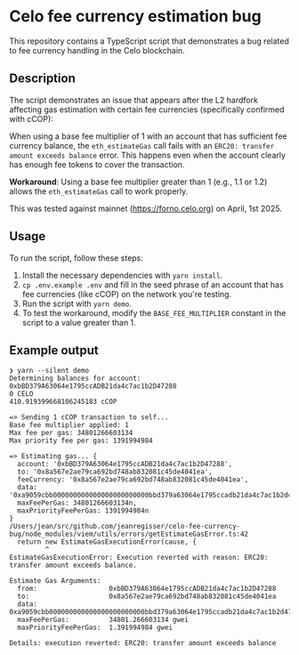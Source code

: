 # Celo fee currency estimation bug

This repository contains a TypeScript script that demonstrates a bug related to fee currency handling in the Celo blockchain.

## Description

The script demonstrates an issue that appears after the L2 hardfork affecting gas estimation with certain fee currencies (specifically confirmed with cCOP):

When using a base fee multiplier of 1 with an account that has sufficient fee currency balance, the `eth_estimateGas` call fails with an `ERC20: transfer amount exceeds balance` error. This happens even when the account clearly has enough fee tokens to cover the transaction.

**Workaround**: Using a base fee multiplier greater than 1 (e.g., 1.1 or 1.2) allows the `eth_estimateGas` call to work properly.

This was tested against mainnet (https://forno.celo.org) on April, 1st 2025.

## Usage

To run the script, follow these steps:

1. Install the necessary dependencies with `yarn install`.
2. `cp .env.example .env` and fill in the seed phrase of an account that has fee currencies (like cCOP) on the network you're testing.
3. Run the script with `yarn demo`.
4. To test the workaround, modify the `BASE_FEE_MULTIPLIER` constant in the script to a value greater than 1.

## Example output

```
❯ yarn --silent demo
Determining balances for account: 0xbBD379A63064e1795ccADB21da4c7ac1b2D47288
0 CELO
410.919399668106245183 cCOP

=> Sending 1 cCOP transaction to self...
Base fee multiplier applied: 1
Max fee per gas: 34801266603134
Max priority fee per gas: 1391994984

=> Estimating gas... {
  account: '0xbBD379A63064e1795ccADB21da4c7ac1b2D47288',
  to: '0x8a567e2ae79ca692bd748ab832081c45de4041ea',
  feeCurrency: '0x8a567e2ae79ca692bd748ab832081c45de4041ea',
  data: '0xa9059cbb000000000000000000000000bbd379a63064e1795ccadb21da4c7ac1b2d472880000000000000000000000000000000000000000000000000de0b6b3a7640000',
  maxFeePerGas: 34801266603134n,
  maxPriorityFeePerGas: 1391994984n
}
/Users/jean/src/github.com/jeanregisser/celo-fee-currency-bug/node_modules/viem/utils/errors/getEstimateGasError.ts:42
  return new EstimateGasExecutionError(cause, {
         ^
EstimateGasExecutionError: Execution reverted with reason: ERC20: transfer amount exceeds balance.

Estimate Gas Arguments:
  from:                  0xbBD379A63064e1795ccADB21da4c7ac1b2D47288
  to:                    0x8a567e2ae79ca692bd748ab832081c45de4041ea
  data:                  0xa9059cbb000000000000000000000000bbd379a63064e1795ccadb21da4c7ac1b2d472880000000000000000000000000000000000000000000000000de0b6b3a7640000
  maxFeePerGas:          34801.266603134 gwei
  maxPriorityFeePerGas:  1.391994984 gwei

Details: execution reverted: ERC20: transfer amount exceeds balance
```
